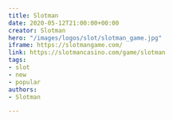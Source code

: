 ```yaml
---
title: Slotman
date: 2020-05-12T21:00:00+00:00
creator: Slotman
hero: "/images/logos/slot/slotman_game.jpg"
iframe: https://slotmangame.com/
link: https://slotmancasino.com/game/slotman
tags:
- slot
- new
- popular
authors:
- Slotman

---
```

